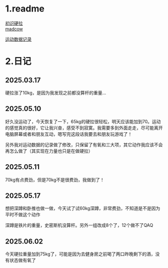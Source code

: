 # 1.readme
[初识硬拉](https://zhuanlan.zhihu.com/p/389072375)  
[madcow](https://zhuanlan.zhihu.com/p/443416121)  

[运动数据记录](https://github.com/RaDsZ2z/sports/blob/main/exercises_record.ipynb)

# 2.日记
## 2025.03.17

硬拉涨了10kg，是因为我发现之前都没算杆的重量...

## 2025.05.10

好久没运动了，今天恢复了一下，65kg的硬拉很轻松，明天应该能加到70。运动的感觉真的很好，它让我兴奋，感受不到寂寞。我需要多到外面走走，尽可能离开电脑屏幕或者和朋友互动，嗯写完这段话我要去和朋友玩游戏了！  

另外我对运动数据的记录做了修改，只保留了有氧和三大项，其它动作我应该不会再怎么做了（其实现在力量也只是在做硬拉）

## 2025.05.11

70kg有点费劲，但是70kg不是很费劲，我做到了！

## 2025.05.17

想把深蹲和卧推也做一做，今天试了试60kg深蹲，非常费劲，不知道是不是因为平时不做这个动作  

深蹲是铁片的重量，史密斯机没算杆。另外一组改成8个了，12个做不了QAQ

## 2025.06.02

今天硬拉重量加到75kg了，可能是因为去健身房之前喝了两口昨晚剩下的酒，没有状态做有氧了
